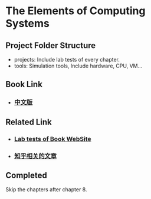 # The Elements of Computing Systems

## Project Folder Structure
+ projects: Include lab tests of every chapter.
+ tools: Simulation tools, Include hardware, CPU, VM...

## Book Link
+ ### [中文版](https://github.com/FL-LearningGroup/learning/blob/master/%E8%AE%A1%E7%AE%97%E6%9C%BA%E7%B3%BB%E7%BB%9F%E8%A6%81%E7%B4%A0%EF%BC%9A%E4%BB%8E%E9%9B%B6%E5%BC%80%E5%A7%8B%E6%9E%84%E5%BB%BA%E7%8E%B0%E4%BB%A3%E8%AE%A1%E7%AE%97%E6%9C%BA.pdf)

## Related Link
+ ### [Lab tests of Book WebSite](https://www.nand2tetris.org/book)
+ ### [知乎相关的文章](https://zhuanlan.zhihu.com/p/119466344)

## Completed
Skip the chapters after chapter 8.
